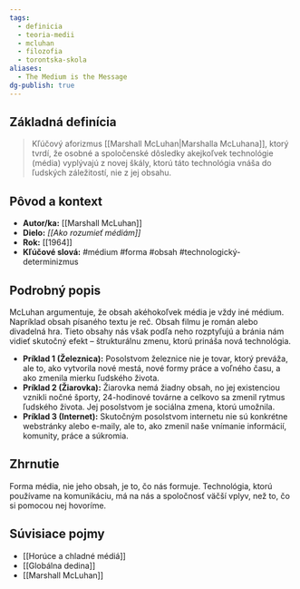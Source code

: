 ```yaml
---
tags:
  - definicia
  - teoria-medii
  - mcluhan
  - filozofia
  - torontska-skola
aliases:
  - The Medium is the Message
dg-publish: true
---
```

## Základná definícia

> Kľúčový aforizmus [[Marshall McLuhan|Marshalla McLuhana]], ktorý tvrdí, že osobné a spoločenské dôsledky akejkoľvek technológie (média) vyplývajú z novej škály, ktorú táto technológia vnáša do ľudských záležitostí, nie z jej obsahu.

## Pôvod a kontext

* **Autor/ka:** [[Marshall McLuhan]]
* **Dielo:** *[[Ako rozumieť médiám]]*
* **Rok:** [[1964]]
* **Kľúčové slová:** #médium #forma #obsah #technologický-determinizmus

## Podrobný popis

McLuhan argumentuje, že obsah akéhokoľvek média je vždy iné médium. Napríklad obsah písaného textu je reč. Obsah filmu je román alebo divadelná hra. Tieto obsahy nás však podľa neho rozptyľujú a bránia nám vidieť skutočný efekt – štrukturálnu zmenu, ktorú prináša nová technológia.

* **Príklad 1 (Železnica):** Posolstvom železnice nie je tovar, ktorý preváža, ale to, ako vytvorila nové mestá, nové formy práce a voľného času, a ako zmenila mierku ľudského života.
* **Príklad 2 (Žiarovka):** Žiarovka nemá žiadny obsah, no jej existenciou vznikli nočné športy, 24-hodinové továrne a celkovo sa zmenil rytmus ľudského života. Jej posolstvom je sociálna zmena, ktorú umožnila.
* **Príklad 3 (Internet):** Skutočným posolstvom internetu nie sú konkrétne webstránky alebo e-maily, ale to, ako zmenil naše vnímanie informácií, komunity, práce a súkromia.

## Zhrnutie

Forma média, nie jeho obsah, je to, čo nás formuje. Technológia, ktorú používame na komunikáciu, má na nás a spoločnosť väčší vplyv, než to, čo si pomocou nej hovoríme.

## Súvisiace pojmy

* [[Horúce a chladné médiá]]
* [[Globálna dedina]]
* [[Marshall McLuhan]]